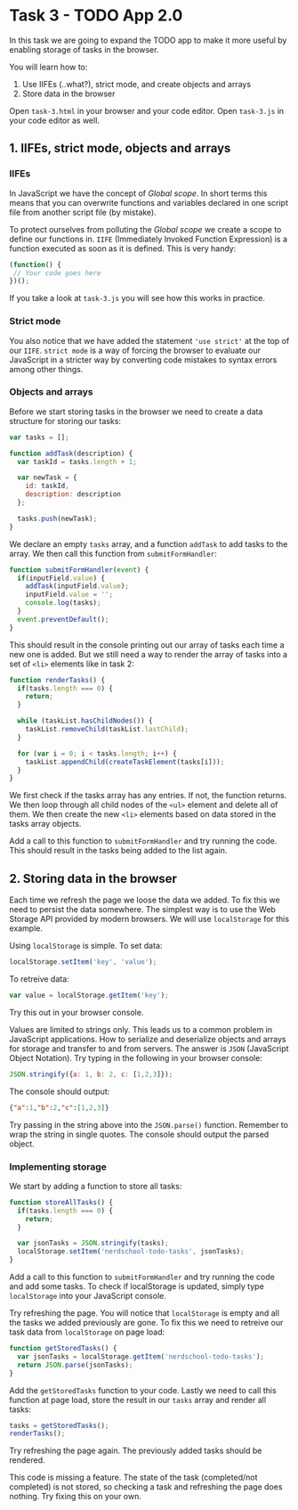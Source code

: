 # Task 3 - TODO App 2.0

In this task we are going to expand the TODO app to make it more useful by enabling storage of tasks in the browser.

You will learn how to:
 1. Use IIFEs (..what?), strict mode, and create objects and arrays
 2. Store data in the browser

Open `task-3.html` in your browser and your code editor. Open `task-3.js` in your code editor as well.

## 1. IIFEs, strict mode, objects and arrays

### IIFEs
In JavaScript we have the concept of _Global scope_. In short terms this means that you can overwrite functions and variables declared in one script file from another script file (by mistake).

To protect ourselves from polluting the _Global scope_ we create a scope to define our functions in. `IIFE` (Immediately Invoked Function Expression) is a function executed as soon as it is defined. This is very handy:

```javascript
(function() {
 // Your code goes here
})();
```
If you take a look at `task-3.js` you will see how this works in practice.

### Strict mode
 You also notice that we have added the statement `'use strict'` at the top of our `IIFE`. `strict mode` is a way of forcing the browser to evaluate our JavaScript in a stricter way by converting code mistakes to syntax errors among other things.

### Objects and arrays
Before we start storing tasks in the browser we need to create a data structure for storing our tasks:

```javascript
var tasks = [];

function addTask(description) {
  var taskId = tasks.length + 1;

  var newTask = {
    id: taskId,
    description: description
  };

  tasks.push(newTask);
}
```

We declare an empty `tasks` array, and a function `addTask` to add tasks to the array. We then call this function from `submitFormHandler`:

```javascript
function submitFormHandler(event) {
  if(inputField.value) {
    addTask(inputField.value);
    inputField.value = '';
    console.log(tasks);
  }
  event.preventDefault();
}
```

This should result in the console printing out our array of tasks each time a new one is added. But we still need a way to render the array of tasks into a set of `<li>` elements like in task 2:

```javascript
function renderTasks() {
  if(tasks.length === 0) {
    return;
  }

  while (taskList.hasChildNodes()) {
    taskList.removeChild(taskList.lastChild);
  }

  for (var i = 0; i < tasks.length; i++) {
    taskList.appendChild(createTaskElement(tasks[i]));
  }
}
```


We first check if the tasks array has any entries. If not, the function returns. We then loop through all child nodes of the `<ul>` element and delete all of them. We then create the new `<li>` elements based on data stored in the tasks array objects.

Add a call to this function to `submitFormHandler` and try running the code. This should result in the tasks being added to the list again.

## 2. Storing data in the browser

Each time we refresh the page we loose the data we added. To fix this we need to persist the data somewhere. The simplest way is to use the Web Storage API provided by modern browsers. We will use `localStorage` for this example.

Using `localStorage` is simple. To set data:

```javascript
localStorage.setItem('key', 'value');
```

To retreive data:

```javascript
var value = localStorage.getItem('key');
```

Try this out in your browser console.

Values are limited to strings only. This leads us to a common problem in JavaScript applications. How to serialize and deserialize objects and arrays for storage and transfer to and from servers. The answer is `JSON` (JavaScript Object Notation). Try typing in the following in your browser console:
```javascript
JSON.stringify({a: 1, b: 2, c: [1,2,3]});
```

The console should output:

```json
{"a":1,"b":2,"c":[1,2,3]}
```

Try passing in the string above into the `JSON.parse()` function. Remember to wrap the string in single quotes. The console should output the parsed object.

### Implementing storage

We start by adding a function to store all tasks:

```javascript
function storeAllTasks() {
  if(tasks.length === 0) {
    return;
  }

  var jsonTasks = JSON.stringify(tasks);
  localStorage.setItem('nerdschool-todo-tasks', jsonTasks);
}
```

Add a call to this function to `submitFormHandler` and try running the code and add some tasks. To check if localStorage is updated, simply type `localStorage` into your JavaScript console.

Try refreshing the page. You will notice that `localStorage` is empty and all the tasks we added previously are gone. To fix this we need to retreive our task data from `localStorage` on page load:

```javascript
function getStoredTasks() {
  var jsonTasks = localStorage.getItem('nerdschool-todo-tasks');
  return JSON.parse(jsonTasks);
}
```

Add the `getStoredTasks` function to your code. Lastly we need to call this function at page load, store the result in our `tasks` array and render all tasks:

```javascript
tasks = getStoredTasks();
renderTasks();
```

Try refreshing the page again. The previously added tasks should be rendered.

This code is missing a feature. The state of the task (completed/not completed) is not stored, so checking a task and refreshing the page does nothing. Try fixing this on your own.
